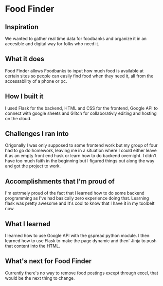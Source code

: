 Food Finder
=================
## Inspiration
We wanted to gather real time data for foodbanks and organize it in an accesible and digital way for folks who need it.

## What it does
Food Finder allows Foodbanks to input how much food is available at certain sites so people can 
easily find food when they need it, all from the accessability of a phone or pc.

## How I built it
I used Flask for the backend, HTML and CSS for the frontend, Google API to connect with google sheets and Glitch for 
collaborativly editing and hosting on the cloud.

## Challenges I ran into
Origonally I was only supposed to some frontend work but my group of four had to go do homework, leaving me in a situation where
I could either leave it as an empty front end husk or learn how to do backend overnight. I didn't have too much faith in the
beginning but I figured things out along the way and got the project to work.

## Accomplishments that I'm proud of
I'm extrmely proud of the fact that I learned how to do some backend programming as I've had basically zero experience doing that.
Learning flask was pretty awesome and It's cool to know that I have it in my toolbelt now.

## What I learned
I learned how to use Google API with the gspread python module. I then learned how to use Flask to make the page dynamic and then'
Jinja to push that content into the HTML.

## What's next for Food Finder
Currently there's no way to remove food postings except through excel, that would be the next thing to change.

